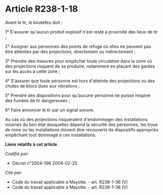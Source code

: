 # Article R238-1-18

Avant le tir, le boutefeu doit :

1° S'assurer qu'aucun produit explosif n'est resté à proximité des lieux de tir ;

2° Assigner aux personnes des points de refuge où elles ne peuvent pas être atteintes par des projections, directement ou
indirectement ;

3° Prendre des mesures pour empêcher toute circulation dans la zone où des projections risquent de se produire, notamment en
plaçant des gardes sur les accès à cette zone ;

4° S'assurer que toute personne est hors d'atteinte des projections ou des chutes de blocs dues aux vibrations ;

5° Prendre des dispositions pour qu'aucune personne ne puisse respirer des fumées de tir dangereuses ;

6° Faire annoncer le tir par un signal sonore.

Au cas où des projections risqueraient d'endommager des installations voisines du bon état desquelles dépend la sécurité des
personnes, les trous de mine ou les installations doivent être recouverts de dispositifs appropriés empêchant tout dommage à
ces installations.

**Liens relatifs à cet article**

_Codifié par_:

  - Décret n°2004-196 2004-02-25

_Cité par_:

  - Code du travail applicable à Mayotte. - art. R238-1-36 (V)
  - Code du travail applicable à Mayotte. - art. R238-1-38 (V)
